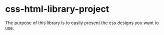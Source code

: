# css-html-library-project
 The purpose of this library is to easily present the css designs you want to use.
